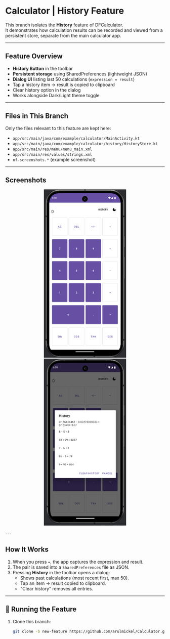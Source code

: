 # Calculator | History Feature

This branch isolates the **History** feature of DFCalculator.  
It demonstrates how calculation results can be recorded and viewed from a persistent store, separate from the main calculator app.

---

## Feature Overview
- **History Button** in the toolbar
- **Persistent storage** using SharedPreferences (lightweight JSON)
- **Dialog UI** listing last 50 calculations (`expression = result`)
- Tap a history item → result is copied to clipboard
- Clear history option in the dialog
- Works alongside Dark/Light theme toggle

---

## Files in This Branch
Only the files relevant to this feature are kept here:
- `app/src/main/java/com/example/calculator/MainActivity.kt`  
- `app/src/main/java/com/example/calculator/history/HistoryStore.kt`  
- `app/src/main/res/menu/menu_main.xml`  
- `app/src/main/res/values/strings.xml`  
- `nf-screenshots.*` (example screenshot)

---

## Screenshots

<p align="center">
  <img src="nf-screenshots/1.png" alt="App" width="260" />
  <img src="nf-screenshots/2.png" alt="Demo"  width="260" />
</p>
---

## How It Works
1. When you press `=`, the app captures the expression and result.
2. The pair is saved into a `SharedPreferences` file as JSON.
3. Pressing **History** in the toolbar opens a dialog:
   - Shows past calculations (most recent first, max 50).
   - Tap an item → result copied to clipboard.
   - "Clear history" removes all entries.

---

## 🚀 Running the Feature
1. Clone this branch:
   ```bash
   git clone -b new-feature https://github.com/arulmickel/Calculator.git


